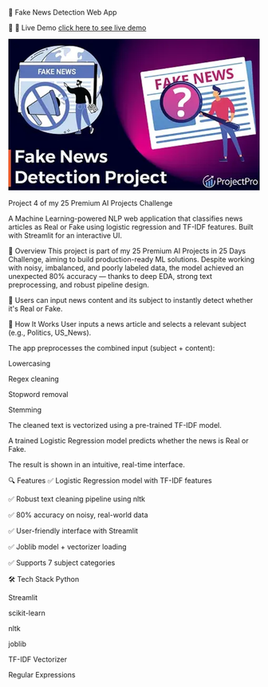 📰 Fake News Detection Web App


🔗 🚀 Live Demo 
[click here to see live demo](fakenewspredictionbyzaidnaeem.streamlit.app)


![screenshot](gitimg.png)

 Project 4 of my 25 Premium AI Projects Challenge

A Machine Learning-powered NLP web application that classifies news articles as Real or Fake using logistic regression and TF-IDF features. Built with Streamlit for an interactive UI.

🚀 Overview
This project is part of my 25 Premium AI Projects in 25 Days Challenge, aiming to build production-ready ML solutions.
Despite working with noisy, imbalanced, and poorly labeled data, the model achieved an unexpected 80% accuracy — thanks to deep EDA, strong text preprocessing, and robust pipeline design.
 
 🚀 Users can input news content and its subject to instantly detect whether it's Real or Fake.
 
🧠 How It Works
User inputs a news article and selects a relevant subject (e.g., Politics, US_News).

The app preprocesses the combined input (subject + content):

Lowercasing

Regex cleaning

Stopword removal

Stemming

The cleaned text is vectorized using a pre-trained TF-IDF model.

A trained Logistic Regression model predicts whether the news is Real or Fake.

The result is shown in an intuitive, real-time interface.

🔍 Features
✅ Logistic Regression model with TF-IDF features

✅ Robust text cleaning pipeline using nltk

✅ 80% accuracy on noisy, real-world data

✅ User-friendly interface with Streamlit

✅ Joblib model + vectorizer loading

✅ Supports 7 subject categories

🛠️ Tech Stack
Python

Streamlit

scikit-learn

nltk

joblib

TF-IDF Vectorizer

Regular Expressions

